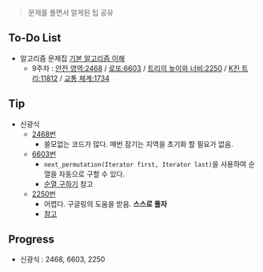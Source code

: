 > 문제를 풀면서 알게된 팁 공유

## To-Do List
- 알고리즘 문제집 [기본 알고리즘 이해](https://www.acmicpc.net/workbook/view/1443)
    - 9주차 : [안전 영역:2468](https://www.acmicpc.net/problem/2468) / 
    [로또:6603](https://www.acmicpc.net/problem/6603) / 
    [트리의 높이와 너비:2250](https://www.acmicpc.net/problem/2250) / 
    [K진 트리:11812](https://www.acmicpc.net/problem/11812) /
    [교통 체계:1734](https://www.acmicpc.net/problem/1734)

## Tip
- 신광식
    - [2468번](https://github.com/mel1015/algorithm-study/blob/2468/algorithm-study/week_9/2468_mel1015.cpp)
        - 쓸모없는 코드가 많다. 매번 잠기는 지역을 초기화 할 필요가 없음.
    - [6603번](https://github.com/mel1015/algorithm-study/blob/6603/algorithm-study/week_9/6603_mel1015.cpp)
        - `next_permutation(Iterator first, Iterator last)`을 사용하여 순열을 자동으로 구할 수 있다.
        - [순열 구하기](https://twpower.github.io/82-next_permutation-and-prev_permutation) 참고
    - [2250번](https://github.com/mel1015/algorithm-study/blob/2250/algorithm-study/week_9/2250_mel1015.cpp)
        - 어렵다. 구글링의 도움을 받음. **스스로 풀자**
        - [참고](http://www.crocus.co.kr/584)
        
## Progress
- 신광식 : 2468, 6603, 2250